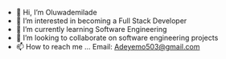- 👋 Hi, I’m Oluwademilade
- 👀 I’m interested in becoming a Full Stack Developer
- 🌱 I’m currently learning Software Engineering
- 💞️ I’m looking to collaborate on software engineering projects
- 📫 How to reach me ... Email: Adeyemo503@gmail.com
